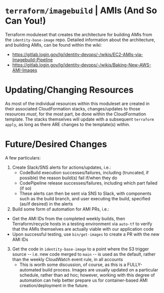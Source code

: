 # `terraform/imagebuild` | AMIs (And So Can You!)

Terraform moduleset that creates the architecture for building AMIs from the `identity-base-image` repo. Detailed information about the architecture, and building AMIs, can be found within the wiki:

- https://gitlab.login.gov/lg/identity-devops/-/wikis/EC2-AMIs-via-Imagebuild-Pipeline
- https://gitlab.login.gov/lg/identity-devops/-/wikis/Baking-New-AWS-AMI-Images

# Updating/Changing Resources

As most of the individual resources within this moduleset are created in their associated CloudFormation stacks, changes/updates to those resources *must*, for the most part, be done within the CloudFormation template. The stacks themselves will update with a subsequent `terraform apply`, as long as there ARE changes to the template(s) within.

# Future/Desired Changes

A few particulars:

1. Create Slack/SNS alerts for actions/updates, i.e.:
    - CodeBuild execution successes/failures, including (truncated, if possible) the reason build(s) fail if/when they do
    - CodePipeline release successes/failures, including which part failed (if so)
    - These alerts can then be sent via SNS to Slack, with components such as the build branch, and user executing the build, specified (as/if desired) in the alerts
2. Build some form of automation for AMI PRs, i.e.:
  - Get the AMI IDs from the completed weekly builds, then Terraform/recycle hosts in a testing environment via `auto-tf` to verify that the AMIs themselves are actually viable with our application code
  - Upon successful testing, use `bin/get-images` to create a PR with the new AMI IDs
3. Get the code in `identity-base-image` to a point where the S3 trigger source -- i.e. new code merged to `main` -- is used as the default, rather than the weekly CloudWatch event rule, in all accounts
    - This is worth some discussion, of course, as this is a FULLY-automated build process. Images are usually updated on a particular schedule, rather than ad hoc; however, working with this degree of automation can help better prepare us for container-based AMI creation/deployment in the future.